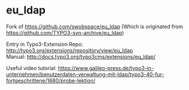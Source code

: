 eu_ldap
=======

Fork of https://github.com/swobspace/eu_ldap
(Which is originated from https://github.com/TYPO3-svn-archive/eu_ldap)

Entry in Typo3-Extension Repo: http://typo3.org/extensions/repository/view/eu_ldap     
Manual: http://docs.typo3.org/typo3cms/extensions/eu_ldap/

Useful video tutorial: https://www.galileo-press.de/typo3-in-unternehmen/benutzerdaten-verwaltung-mit-ldap/typo3-40-fur-fortgeschrittene/1680/probe-lektion/
